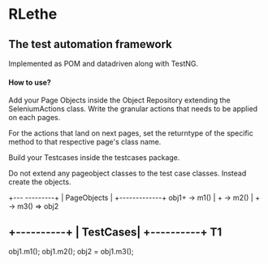 # RLethe
## The test automation framework
Implemented as POM and datadriven along with TestNG.

#### How to use?
Add your Page Objects inside the Object Repository extending the SeleniumActions class. Write the granular actions that needs to be applied on each pages.

For the actions that land on next pages, set the returntype of the specific method to that respective page's class name.

Build your Testcases inside the testcases package.

Do not extend any pageobject classes to the test case classes. Instead create the objects.

+--- ---------+
| PageObjects |
+-------------+
obj1+ -> m1()
    |
    + -> m2()
    |
    + -> m3() => obj2

+----------+
| TestCases|
+----------+
    T1
-----------
obj1.m1();
obj1.m2();
obj2 = obj1.m3();

